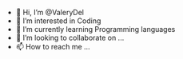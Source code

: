 - 👋 Hi, I’m @ValeryDel
- 👀 I’m interested in Coding
- 🌱 I’m currently learning Programming languages
- 💞️ I’m looking to collaborate on ...
- 📫 How to reach me ...

<!---
ValeryDel/ValeryDel is a ✨ special ✨ repository because its `README.md` (this file) appears on your GitHub profile.
You can click the Preview link to take a look at your changes.
--->
